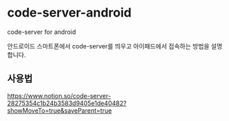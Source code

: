 # code-server-android
code-server for android

안드로이드 스마트폰에서 code-server를 띄우고 아이패드에서 접속하는 방법을 설명합니다.

## 사용법
https://www.notion.so/code-server-28275354c1b24b3583d9405e1de40482?showMoveTo=true&saveParent=true
